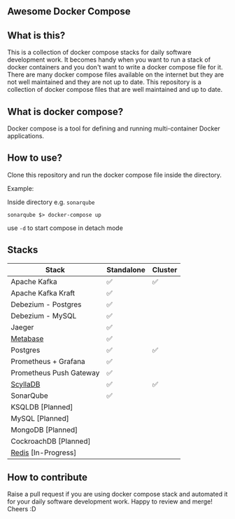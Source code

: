 Awesome Docker Compose
---

## What is this?

This is a collection of docker compose stacks for daily software development work.
It becomes handy when you want to run a stack of docker containers and you don't want to write a docker compose file for
it.
There are many docker compose files available on the internet but they are not well maintained and they are not up to
date.
This repository is a collection of docker compose files that are well maintained and up to date.

## What is docker compose?

Docker compose is a tool for defining and running multi-container Docker applications.

## How to use?

Clone this repository and run the docker compose file inside the directory.

Example:

Inside directory e.g. `sonarqube`

```
sonarqube $> docker-compose up
```

use `-d` to start compose in detach mode

## Stacks

| Stack                                    | Standalone | Cluster |
|------------------------------------------|------------|---------|
| Apache Kafka                             | ✅          | ✅       |
| Apache Kafka Kraft                       | ✅          |         |
| Debezium - Postgres                      | ✅          |         |
| Debezium - MySQL                         | ✅          |         |
| Jaeger                                   | ✅          |         |
| [Metabase](./metabase/README.md)         | ✅          |         |
| Postgres                                 | ✅          | ✅       |
| Prometheus + Grafana                     | ✅          |         |
| Prometheus Push Gateway                  | ✅          |         |
| [ScyllaDB](./scylladb/Readme.md)         | ✅          | ✅       |
| SonarQube                                | ✅          |         |
| KSQLDB      [Planned]                    |            |         |
| MySQL      [Planned]                     |            |         |
| MongoDB      [Planned]                   |            |         |
| CockroachDB  [Planned]                   |            |         |
| [Redis](./redis/README.md) [In-Progress] |            |         |

## How to contribute

Raise a pull request if you are using docker compose stack and automated it for your daily software development work.
Happy to review and merge!
Cheers :D
